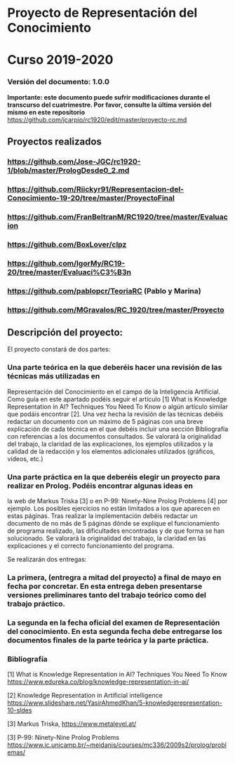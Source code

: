 # Proyecto de Representación del Conocimiento
# Curso 2019-2020
### Versión del documento: 1.0.0

**Importante: este documento puede sufrir modificaciones durante el transcurso del cuatrimestre. Por favor, consulte la última versión del mismo en este repositorio** https://github.com/jcarpio/rc1920/edit/master/proyecto-rc.md


## Proyectos realizados
### https://github.com/Jose-JGC/rc1920-1/blob/master/PrologDesde0_2.md
### https://github.com/Riickyr91/Representacion-del-Conocimiento-19-20/tree/master/ProyectoFinal
### https://github.com/FranBeltranM/RC1920/tree/master/Evaluacion
### https://github.com/BoxLover/clpz
### https://github.com/IgorMy/RC19-20/tree/master/Evaluaci%C3%B3n
### https://github.com/pablopcr/TeoriaRC (Pablo y Marina)
### https://github.com/MGravalos/RC_1920/tree/master/Proyecto


## Descripción del proyecto:

El proyecto constará de dos partes:

### Una parte teórica en la que deberéis hacer una revisión de las técnicas más utilizadas en
Representación del Conocimiento en el campo de la Inteligencia Artificial. Como guía en este apartado podéis seguir el artículo [1] 
What is Knowledge Representation in AI? Techniques You Need To Know o algún artículo similar que podáis encontrar [2]. Una vez hecha 
la revisión de las técnicas debéis redactar un documento con un máximo de 5 páginas con una breve explicación de cada
técnica en el que debéis incluir una sección Bibliografía con referencias a los documentos consultados. Se valorará 
la originalidad del trabajo,
la claridad de las explicaciones, los ejemplos utilizados y la calidad de la redacción y los elementos adicionales utilizados 
(gráficos, vídeos, etc.)

### Una parte práctica en la que deberéis elegir un proyecto para realizar en Prolog. Podéis encontrar algunas ideas en 
la web de Markus Triska [3] o en P-99: Ninety-Nine Prolog Problems [4] por ejemplo. Los posibles ejercicios no están limitados
a los que aparecen en estas páginas. Tras realizar la implementación debéis redactar un documento de no más de 5 páginas dónde
se explique el funcionamiento de programa realizado, las dificultades encontradas y de que forma se han solucionado. Se valorará
la originalidad del trabajo, la claridad en las explicaciones y el correcto funcionamiento del programa.

Se realizarán dos entregas:

### La primera, (entregra a mitad del proyecto) a final de mayo en fecha por concretar. En esta entrega deben presentarse versiones preliminares tanto del trabajo teórico como del trabajo práctico.
    
### La segunda en la fecha oficial del examen de Representación del conocimiento. En esta segunda fecha debe entregarse los documentos finales de la parte teórica y la parte práctica.

### Bibliografía

[1] What is Knowledge Representation in AI? Techniques You Need To Know 
https://www.edureka.co/blog/knowledge-representation-in-ai/

[2] Knowledge Representation in Artificial intelligence  
https://www.slideshare.net/YasirAhmedKhan/5-knowledgerepresentation-10-sldes

[3] Markus Triska, https://www.metalevel.at/

[3] P-99: Ninety-Nine Prolog Problems
https://www.ic.unicamp.br/~meidanis/courses/mc336/2009s2/prolog/problemas/
